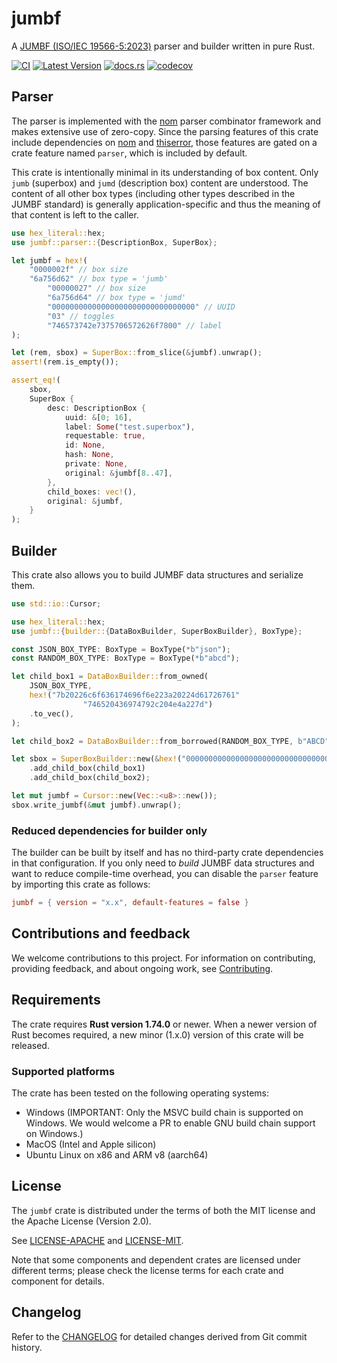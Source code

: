 # jumbf

A [JUMBF (ISO/IEC 19566-5:2023)] parser and builder written in pure Rust.

[![CI](https://github.com/scouten-adobe/jumbf-rs/actions/workflows/ci.yml/badge.svg)](https://github.com/scouten-adobe/jumbf-rs/actions/workflows/ci.yml)  [![Latest Version](https://img.shields.io/crates/v/jumbf.svg)](https://crates.io/crates/jumbf) [![docs.rs](https://img.shields.io/docsrs/jumbf)](https://docs.rs/jumbf/latest/jumbf/) [![codecov](https://codecov.io/gh/scouten-adobe/jumbf-rs/graph/badge.svg?token=di7n9t9B80)](https://codecov.io/gh/scouten-adobe/jumbf-rs)

## Parser

The parser is implemented with the [nom] parser combinator framework and makes extensive use of zero-copy. Since the parsing features of this crate include dependencies on [nom] and [thiserror], those features are gated on a crate feature named `parser`, which is included by default.

This crate is intentionally minimal in its understanding of box content. Only `jumb` (superbox) and `jumd` (description box) content are understood. The content of all other box types (including other types described in the JUMBF standard) is generally application-specific and thus the meaning of that content is left to the caller.


```rust
use hex_literal::hex;
use jumbf::parser::{DescriptionBox, SuperBox};

let jumbf = hex!(
    "0000002f" // box size
    "6a756d62" // box type = 'jumb'
        "00000027" // box size
        "6a756d64" // box type = 'jumd'
        "00000000000000000000000000000000" // UUID
        "03" // toggles
        "746573742e7375706572626f7800" // label
);

let (rem, sbox) = SuperBox::from_slice(&jumbf).unwrap();
assert!(rem.is_empty());

assert_eq!(
    sbox,
    SuperBox {
        desc: DescriptionBox {
            uuid: &[0; 16],
            label: Some("test.superbox"),
            requestable: true,
            id: None,
            hash: None,
            private: None,
            original: &jumbf[8..47],
        },
        child_boxes: vec!(),
        original: &jumbf,
    }
);
```

## Builder

This crate also allows you to build JUMBF data structures and serialize them.

```rust
use std::io::Cursor;

use hex_literal::hex;
use jumbf::{builder::{DataBoxBuilder, SuperBoxBuilder}, BoxType};

const JSON_BOX_TYPE: BoxType = BoxType(*b"json");
const RANDOM_BOX_TYPE: BoxType = BoxType(*b"abcd");

let child_box1 = DataBoxBuilder::from_owned(
    JSON_BOX_TYPE,
    hex!("7b20226c6f636174696f6e223a20224d61726761"
                "746520436974792c204e4a227d")
    .to_vec(),
);

let child_box2 = DataBoxBuilder::from_borrowed(RANDOM_BOX_TYPE, b"ABCD");

let sbox = SuperBoxBuilder::new(&hex!("00000000000000000000000000000000"))
    .add_child_box(child_box1)
    .add_child_box(child_box2);

let mut jumbf = Cursor::new(Vec::<u8>::new());
sbox.write_jumbf(&mut jumbf).unwrap();
```

### Reduced dependencies for builder only

The builder can be built by itself and has no third-party crate dependencies in that configuration. If you only need to _build_ JUMBF data structures and want to reduce compile-time overhead, you can disable the `parser` feature by importing this crate as follows:

```toml
jumbf = { version = "x.x", default-features = false }
```

## Contributions and feedback

We welcome contributions to this project. For information on contributing, providing feedback, and about ongoing work, see [Contributing](./CONTRIBUTING.md).

## Requirements

The crate requires **Rust version 1.74.0** or newer. When a newer version of Rust becomes required, a new minor (1.x.0) version of this crate will be released.

### Supported platforms

The crate has been tested on the following operating systems:

* Windows (IMPORTANT: Only the MSVC build chain is supported on Windows. We would welcome a PR to enable GNU build chain support on Windows.)
* MacOS (Intel and Apple silicon)
* Ubuntu Linux on x86 and ARM v8 (aarch64)

## License

The `jumbf` crate is distributed under the terms of both the MIT license and the Apache License (Version 2.0).

See [LICENSE-APACHE](./LICENSE-APACHE) and [LICENSE-MIT](./LICENSE-MIT).

Note that some components and dependent crates are licensed under different terms; please check the license terms for each crate and component for details.

## Changelog

Refer to the [CHANGELOG](https://github.com/scouten-adobe/jumbf-rs/blob/main/CHANGELOG.md) for detailed changes derived from Git commit history.

[JUMBF (ISO/IEC 19566-5:2023)]: https://www.iso.org/standard/84635.html
[nom]: https://github.com/rust-bakery/nom
[thiserror]: https://crates.io/crates/thiserror
